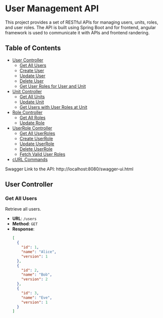 # User Management API

This project provides a set of RESTful APIs for managing users, units, roles, and user roles. The API is built using Spring Boot and for frontend, angular framework is used to communicate it with APIs and frontend randering.

## Table of Contents
- [User Controller](#user-controller)
  - [Get All Users](#get-all-users)
  - [Create User](#create-user)
  - [Update User](#update-user)
  - [Delete User](#delete-user)
  - [Get User Roles for User and Unit](#get-user-roles-for-user-and-unit)
- [Unit Controller](#unit-controller)
  - [Get All Units](#get-all-units)
  - [Update Unit](#update-unit)
  - [Get Users with User Roles at Unit](#get-users-with-user-roles-at-unit)
- [Role Controller](#role-controller)
  - [Get All Roles](#get-all-roles)
  - [Update Role](#update-role)
- [UserRole Controller](#userrole-controller)
  - [Get All UserRoles](#get-all-userroles)
  - [Create UserRole](#create-userrole)
  - [Update UserRole](#update-userrole)
  - [Delete UserRole](#delete-userrole)
  - [Fetch Valid User Roles](#fetch-valid-user-roles)
- [cURL Commands](#curl-commands)

Swagger Link to the API: http://localhost:8080/swagger-ui.html

## User Controller

### Get All Users
Retrieve all users.
- **URL**: `/users`
- **Method**: `GET`
- **Response**:
  ```json
  [
    {
      "id": 1,
      "name": "Alice",
      "version": 1
    },
    {
      "id": 2,
      "name": "Bob",
      "version": 2
    },
    {
      "id": 3,
      "name": "Eve",
      "version": 1
    }
  ]
